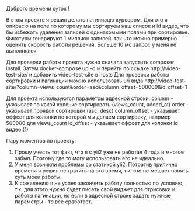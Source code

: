 Доброго времени суток !

В этом проекте я решил делать пагиниацю курсором. Для это я опирасю на поле по которому мы сортируем наш список и id видео, 
что бы избежать удаления записей с одинакомыми полями при сортировке.
Фикстуры генерируют 1 миллион записей, так что можно примерно оценить скорость работы решения. Больше 10 мс запрос у меня не выполнялся.

Для проверки работы проекта нужно сначала запустить composer install. Затем docker-compose up -d и перейти по ссылке http://video-test-site/ и добавить video-test-site в hosts
Для проверки работы сортировки и пагинации можно использовать uri вида http://video-test-site/?column=views_count&order=asc&column_offset=500000&id_offset=1

Для проекта используются параметры адресной строки: 
column - указывает по какой колонке сортировать (views_count, added_at)
order - указывает порядок сортировки (asc, desc)
column_offset - указывает оффсет для колонки по которой мы делаем сортировку, напрмер 500000 для views_count
id_offset - указывает оффсет для колонки id видео (1)

Пару моментов по проекту:
1. Прошу учесть тот факт, что я с yii2 уже не работал 4 года и многое забыл. Поэтому где то могу использовать его не идеально.
2. У меня возникли проблемы со статикой yii2. Потратив прилично времени я решил не тратить на это время, т.к. это не мешает понять суть моей работы.
3. К сожалению я не успел закончить работу полностью по условию, т.к. для этого нужно будет писать свой виджет для отрисовки и работы пагинации, 
   но если в адресной строке задать нужные параметры - то все сработает.